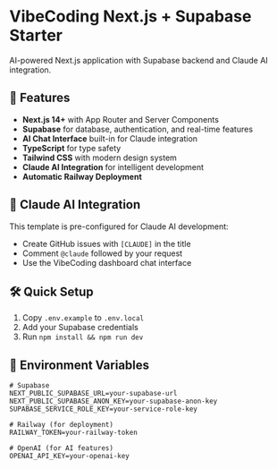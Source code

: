# VibeCoding Next.js + Supabase Starter

AI-powered Next.js application with Supabase backend and Claude AI integration.

## 🚀 Features

- **Next.js 14+** with App Router and Server Components
- **Supabase** for database, authentication, and real-time features
- **AI Chat Interface** built-in for Claude integration
- **TypeScript** for type safety
- **Tailwind CSS** with modern design system
- **Claude AI Integration** for intelligent development
- **Automatic Railway Deployment**

## 🤖 Claude AI Integration

This template is pre-configured for Claude AI development:

- Create GitHub issues with `[CLAUDE]` in the title
- Comment `@claude` followed by your request
- Use the VibeCoding dashboard chat interface

## 🛠️ Quick Setup

1. Copy `.env.example` to `.env.local`
2. Add your Supabase credentials
3. Run `npm install && npm run dev`

## 📝 Environment Variables

```env
# Supabase
NEXT_PUBLIC_SUPABASE_URL=your-supabase-url
NEXT_PUBLIC_SUPABASE_ANON_KEY=your-supabase-anon-key
SUPABASE_SERVICE_ROLE_KEY=your-service-role-key

# Railway (for deployment)
RAILWAY_TOKEN=your-railway-token

# OpenAI (for AI features)
OPENAI_API_KEY=your-openai-key
